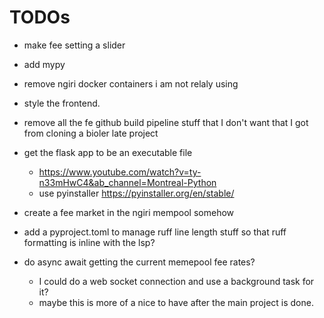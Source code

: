 # TODOs
- make fee setting a slider
- add mypy
- remove ngiri docker containers i am not relaly using
- style the frontend.
- remove all the fe github build pipeline stuff that I don't want that I got from cloning a bioler late project

- get the flask app to be an executable file
    - https://www.youtube.com/watch?v=ty-n33mHwC4&ab_channel=Montreal-Python
    - use pyinstaller https://pyinstaller.org/en/stable/

- create a fee market in the ngiri mempool somehow
- add a pyproject.toml to manage ruff line length stuff so that ruff formatting is inline with the lsp?
- do async await getting the current memepool fee rates?
    - I could do a web socket connection and use a background task for it?
    - maybe this is more of a nice to have after the main project is done.

